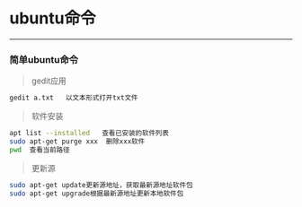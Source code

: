 # ubuntu命令
----

### 简单ubuntu命令
>gedit应用
```bash
gedit a.txt   以文本形式打开txt文件
```
>软件安装
```bash
apt list --installed   查看已安装的软件列表
sudo apt-get purge xxx  删除xxx软件
pwd  查看当前路径
```
>更新源
```bash
sudo apt-get update更新源地址，获取最新源地址软件包
sudo apt-get upgrade根据最新源地址更新本地软件包
```
